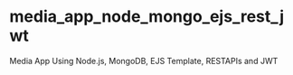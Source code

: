 # media_app_node_mongo_ejs_rest_jwt
Media App Using Node.js, MongoDB, EJS Template, RESTAPIs and JWT
